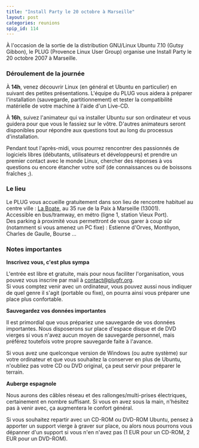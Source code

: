 ```yaml
---
title: "Install Party le 20 octobre à Marseille"
layout: post
categories: reunions
spip_id: 114
---
```

<p class="chapo">
À l'occasion de la sortie de la distribution GNU/Linux Ubuntu 7.10 (Gutsy Gibbon), le PLUG (Provence Linux User Group) organise une Install Party le 20 octobre 2007 à Marseille.
</p>

### Déroulement de la journée ###

À **14h**, venez découvrir Linux (en général et Ubuntu en particulier) en suivant des petites présentations. L'équipe du PLUG vous aidera à préparer l'installation (sauvegarde, partitionnement) et tester la compatibilité matérielle de votre machine à l'aide d'un Live-CD.

À **16h**, suivez l'animateur qui va installer Ubuntu sur son ordinateur et vous guidera pour que vous le fassiez sur le vôtre. D'autres animateurs seront disponibles pour répondre aux questions tout au long du processus d'installation.

Pendant tout l'après-midi, vous pourrez rencontrer des passionnés de logiciels libres (débutants, utilisateurs et développeurs) et prendre un premier contact avec le monde Linux, chercher des réponses à vos questions ou encore étancher votre soif (de connaissances ou de boissons fraîches ;).

### Le lieu ###

Le PLUG vous accueille gratuitement dans son lieu de rencontre habituel au centre ville : [La Boate](http://laboate.com), au 35 rue de la Paix à Marseille (13001).  
Accessible en bus/tramway, en métro (ligne 1, station Vieux Port).  
Des parking à proximité vous permettront de vous garer à coup sûr (notamment si vous amenez un PC fixe) : Estienne d'Orves, Monthyon, Charles de Gaulle, Bourse …

### Notes importantes ###

**Inscrivez vous, c'est plus sympa**

L'entrée est libre et gratuite, mais pour nous faciliter l'organisation, vous pouvez vous inscrire par mail à [contact@plugfr.org](contact@plugfr.org).  
Si vous comptez venir avec un ordinateur, vous pouvez aussi nous indiquer de quel genre il s'agit (portable ou fixe), on pourra ainsi vous préparer une place plus confortable.

**Sauvegardez vos données importantes**

Il est primordial que vous prépariez une sauvegarde de vos données importantes.
Nous disposerons sur place d'espace disque et de DVD vierges si vous n'avez aucun moyen de sauvegarde personnel, mais préférez toutefois votre propre sauvegarde faite à l'avance.

Si vous avez une quelconque version de Windows (ou autre système) sur votre ordinateur et que vous souhaitez la conserver en plus de Ubuntu, n'oubliez pas votre CD ou DVD original, ça peut servir pour préparer le terrain.

**Auberge espagnole**

Nous aurons des câbles réseau et des rallonges/multi-prises électriques, certainement en nombre suffisant. Si vous en avez sous la main, n'hésitez pas à venir avec, ça augmentera le confort général.

Si vous souhaitez repartir avec un CD-ROM ou DVD-ROM Ubuntu, pensez à apporter un support vierge à graver sur place, ou alors nous pourrons vous dépanner d'un support si vous n'en n'avez pas (1 EUR pour un CD-ROM, 2 EUR pour un DVD-ROM).

<img13>